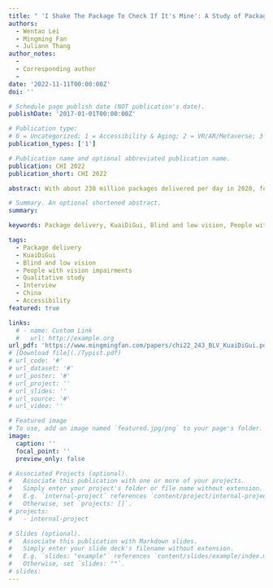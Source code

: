 ```yaml
---
title: " 'I Shake The Package To Check If It's Mine': A Study of Package Fetching Practices and Challenges of Blind and Low Vision People in China"
authors:
  - Wentao Lei
  - Mingming Fan
  - Juliann Thang
author_notes:
  - 
  - Corresponding author
  - 
date: '2022-11-11T00:00:00Z'
doi: ''

# Schedule page publish date (NOT publication's date).
publishDate: '2017-01-01T00:00:00Z'

# Publication type: 
# 0 = Uncategorized; 1 = Accessibility & Aging; 2 = VR/AR/Metaverse; 3 = Human-AI Collaboration; 4 = UX Methodology; 5 = Social Computing; 6 = Sensing;  7 = Thesis; 8 = Patent
publication_types: ['1']

# Publication name and optional abbreviated publication name.
publication: CHI 2022
publication_short: CHI 2022

abstract: With about 230 million packages delivered per day in 2020, fetching packages has become a routine for many city dwellers in China. When fetching packages, people usually need to go to collection sites of their apartment complexes or a KuaiDiGui, an increasingly popular type of self-service package pickup machine. However, little is known whether such processes are accessible to blind and low vision (BLV) city dwellers. We interviewed BLV people (N=20) living in a large metropolitan area in China to understand their practices and challenges of fetching packages. Our findings show that participants encountered difficulties in finding the collection site and localizing and recognizing their packages. When fetching packages from KuaiDiGuis, they had difficulty in identifying the correct KuaiDiGui, interacting with its touch screen, navigating the complex on-screen workflow, and opening the target compartment. We discuss design considerations to make the package fetching process more accessible to the BLV community.

# Summary. An optional shortened abstract.
summary:

keywords: Package delivery, KuaiDiGui, Blind and low vision, People with vision impairments, Qualitative study, Interview, China, Accessibility

tags:
  - Package delivery
  - KuaiDiGui
  - Blind and low vision
  - People with vision impairments
  - Qualitative study
  - Interview
  - China
  - Accessibility
featured: true

links:
  # - name: Custom Link
  #   url: http://example.org
url_pdf: 'https://www.mingmingfan.com/papers/chi22_243_BLV_KuaiDiGui.pdf'
# [Download file](./Typist.pdf)
# url_code: '#'
# url_dataset: '#'
# url_poster: '#'
# url_project: ''
# url_slides: ''
# url_source: '#'
# url_video: ''

# Featured image
# To use, add an image named `featured.jpg/png` to your page's folder.
image:
  caption: ''
  focal_point: ''
  preview_only: false

# Associated Projects (optional).
#   Associate this publication with one or more of your projects.
#   Simply enter your project's folder or file name without extension.
#   E.g. `internal-project` references `content/project/internal-project/index.md`.
#   Otherwise, set `projects: []`.
# projects:
#   - internal-project

# Slides (optional).
#   Associate this publication with Markdown slides.
#   Simply enter your slide deck's filename without extension.
#   E.g. `slides: "example"` references `content/slides/example/index.md`.
#   Otherwise, set `slides: ""`.
# slides:
---
```


<!-- {{< youtube f9lO9tin4tw >}} -->


